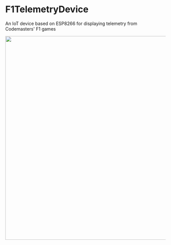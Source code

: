 # F1TelemetryDevice
An IoT device based on ESP8266 for displaying telemetry from Codemasters' F1 games

<img src="https://thumbs.gfycat.com/plainpalebullmastiff-size_restricted.gif" width='640'>
